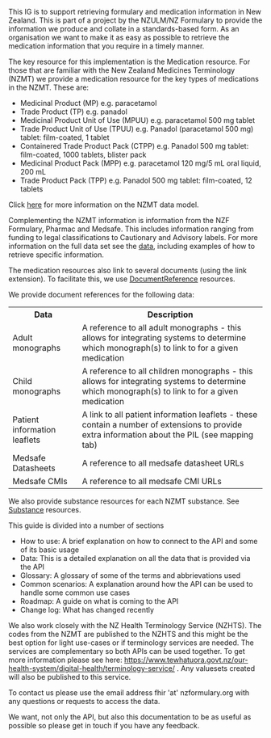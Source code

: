 This IG is to support retrieving formulary and medication information in New Zealand. This is part of a project by the NZULM/NZ Formulary to provide the information we produce and collate in a standards-based form. As an organisation we want to make it as easy as possible to retrieve the medication information that you require in a timely manner.

The key resource for this implementation is the Medication resource. For those that are familiar with the New Zealand Medicines Terminology (NZMT) we provide a medication resource for the key types of medications in the NZMT. These are:

- Medicinal Product (MP) e.g. paracetamol
- Trade Product (TP) e.g. panadol
- Medicinal Product Unit of Use (MPUU) e.g. paracetamol 500 mg tablet
- Trade Product Unit of Use (TPUU) e.g. Panadol (paracetamol 500 mg) tablet: film-coated, 1 tablet
- Containered Trade Product Pack (CTPP) e.g. Panadol 500 mg tablet: film-coated, 1000 tablets, blister pack
- Medicinal Product Pack (MPP) e.g. paracetamol 120 mg/5 mL oral liquid, 200 mL
- Trade Product Pack (TPP) e.g. Panadol 500 mg tablet: film-coated, 12 tablets

Click [here](./nzmt-datamodel.html) for more information on the NZMT data model.

Complementing the NZMT information is information from the NZF Formulary, Pharmac and Medsafe.  This includes information ranging from funding to legal classifications to Cautionary and Advisory labels.  For more information on the full data set see the [data](./data.html), including examples of how to retrieve specific information.

The medication resources also link to several documents (using the link extension). To facilitate this, we use [DocumentReference](http://hl7.org/fhir/R4B/documentreference.html) resources.

We provide document references for the following data:

<table class="table table-bordered">
<tr>
    <th>Data</th>
    <th>Description</th>
</tr>
<tr>
    <td>Adult monographs</td>
    <td>A reference to all adult monographs - this allows for integrating systems to determine which monograph(s) to link to for a given medication</td>
</tr>
<tr>
    <td>Child monographs</td>
    <td>A reference to all children monographs - this allows for integrating systems to determine which monograph(s) to link to for a given medication</td>
</tr>
<tr>
    <td>Patient information leaflets</td>
    <td>A link to all patient information leaflets - these contain a number of extensions to provide extra information about the PIL (see mapping tab)</td>
</tr>
<tr>
    <td>Medsafe Datasheets</td>
    <td>A reference to all medsafe datasheet URLs</td>
</tr>
<tr>
    <td>Medsafe CMIs</td>
    <td>A reference to all medsafe CMI URLs</td>
</tr>
</table>

We also provide substance resources for each NZMT substance. See [Substance](http://hl7.org/fhir/R4B/substance.html) resources.

This guide is divided into a number of sections
- How to use: A brief explanation on how to connect to the API and some of its basic usage
- Data: This is a detailed explanation on all the data that is provided via the API
- Glossary: A glossary of some of the terms and abbrievations used
- Common scenarios: A explanation around how the API can be used to handle some common use cases
- Roadmap:  A guide on what is coming to the API
- Change log: What has changed recently

We also work closely with the NZ Health Terminology Service (NZHTS).  The codes from the NZMT are published to the NZHTS and this might be the best option for light use-cases or if terminology services are needed.  The services are complementary so both APIs can be used together.  To get more information please see here: https://www.tewhatuora.govt.nz/our-health-system/digital-health/terminology-service/ .  Any valuesets created will also be published to this service.

To contact us please use the email address fhir 'at' nzformulary.org with any questions or requests to access the data.

We want, not only the API, but also this documentation to be as useful as possible so please get in touch if you have any feedback.


